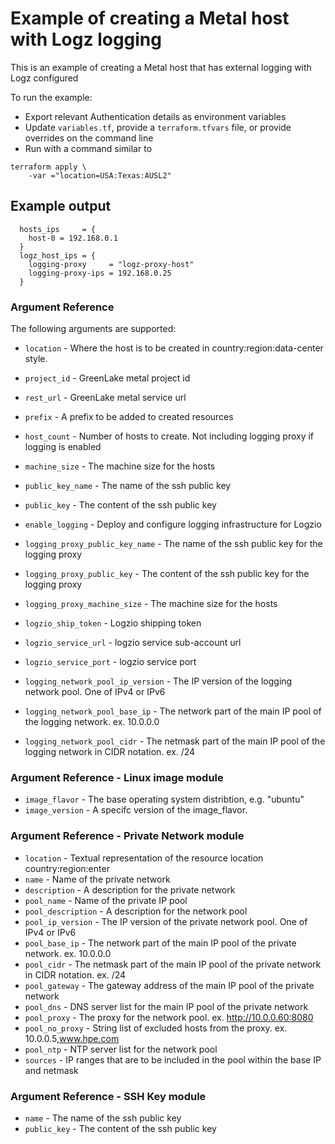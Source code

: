 # Example of creating a Metal host with Logz logging

This is an example of creating a Metal host that has external logging with Logz configured 

To run the example:
* Export relevant Authentication details as environment variables
* Update `variables.tf`, provide a `terraform.tfvars` file, or provide overrides on the command line
* Run with a command similar to
```
terraform apply \
    -var ="location=USA:Texas:AUSL2"
``` 

## Example output

```
  hosts_ips     = {
    host-0 = 192.168.0.1
  }
  logz_host_ips = {
    logging-proxy     = "logz-proxy-host"
    logging-proxy-ips = 192.168.0.25
  }

```

### Argument Reference

The following arguments are supported:

- `location` - Where the host is to be created in country:region:data-center style.
- `project_id` - GreenLake metal project id
- `rest_url` - GreenLake metal service url
- `prefix` - A prefix to be added to created resources
- `host_count` - Number of hosts to create. Not including logging proxy if logging is enabled
- `machine_size` - The machine size for the hosts
- `public_key_name` - The name of the ssh public key
- `public_key` - The content of the ssh public key

- `enable_logging` - Deploy and configure logging infrastructure for Logzio
- `logging_proxy_public_key_name` - The name of the ssh public key for the logging proxy
- `logging_proxy_public_key` - The content of the ssh public key for the logging proxy
- `logging_proxy_machine_size` - The machine size for the hosts
- `logzio_ship_token` - Logzio shipping token
- `logzio_service_url` - logzio service sub-account url
- `logzio_service_port` - logzio service port
- `logging_network_pool_ip_version` - The IP version of the logging network pool. One of IPv4 or IPv6
- `logging_network_pool_base_ip` - The network part of the main IP pool of the logging network. ex. 10.0.0.0
- `logging_network_pool_cidr` - The netmask part of the main IP pool of the logging network in CIDR notation. ex. /24

### Argument Reference - Linux image module

- `image_flavor` - The base operating system distribtion, e.g. "ubuntu"
- `image_version` - A specifc version of the image_flavor.

### Argument Reference - Private Network module
- `location` - Textual representation of the resource location country:region:enter
- `name` - Name of the private network
- `description` - A description for the private network
- `pool_name` - Name of the private IP pool
- `pool_description` - A description for the network pool
- `pool_ip_version` - The IP version of the private network pool. One of IPv4 or IPv6
- `pool_base_ip` - The network part of the main IP pool of the private network. ex. 10.0.0.0
- `pool_cidr` - The netmask part of the main IP pool of the private network in CIDR notation. ex. /24
- `pool_gateway` - The gateway address of the main IP pool of the private network
- `pool_dns` - DNS server list for the main IP pool of the private network
- `pool_proxy` - The proxy for the network pool. ex. http://10.0.0.60:8080
- `pool_no_proxy` - String list of excluded hosts from the proxy. ex. 10.0.0.5,www.hpe.com
- `pool_ntp` - NTP server list for the network pool
- `sources` - IP ranges that are to be included in the pool within the base IP and netmask

### Argument Reference - SSH Key module
- `name` - The name of the ssh public key
- `public_key` - The content of the ssh public key
